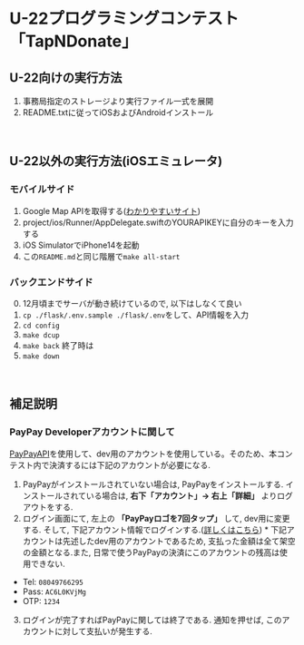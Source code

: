 # U-22プログラミングコンテスト「TapNDonate」

## U-22向けの実行方法
1. 事務局指定のストレージより実行ファイル一式を展開
2. README.txtに従ってiOSおよびAndroidインストール

<br />

## U-22以外の実行方法(iOSエミュレータ)

### モバイルサイド

1. Google Map APIを取得する([わかりやすいサイト](https://qiita.com/Haruka-Ogawa/items/997401a2edcd20e61037))
2. project/ios/Runner/AppDelegate.swiftのYOURAPIKEYに自分のキーを入力する
3. iOS SimulatorでiPhone14を起動
4. この`README.md`と同じ階層で`make all-start`

### バックエンドサイド

0. 12月頃までサーバが動き続けているので, 以下はしなくて良い
1. `cp ./flask/.env.sample ./flask/.env`をして、API情報を入力
2. `cd config`
3. `make dcup`
4. `make back`
終了時は
5. `make down`

<br />

## 補足説明
### PayPay Developerアカウントに関して
[PayPayAPI](https://developer.paypay.ne.jp/)を使用して、dev用のアカウントを使用している。そのため、本コンテスト内で決済するには下記のアカウントが必要になる.

1. PayPayがインストールされていない場合は, PayPayをインストールする.
インストールされている場合は, **右下「アカウント」→ 右上「詳細」** よりログアウトをする.
2. ログイン画面にて, 左上の **「PayPayロゴを7回タップ」** して, dev用に変更する. そして, 下記アカウント情報でログインする.([詳しくはこちら](https://integration.paypay.ne.jp/hc/ja/articles/4414061901199-%E3%83%86%E3%82%B9%E3%83%88%E7%92%B0%E5%A2%83%E3%81%A7PayPay%E3%82%A2%E3%83%97%E3%83%AA%E3%82%92%E5%88%A9%E7%94%A8%E3%81%A7%E3%81%8D%E3%81%BE%E3%81%99%E3%81%8B-))
\* 下記アカウントは先述したdev用のアカウントであるため, 支払った金額は全て架空の金額となる.また, 日常で使うPayPayの決済にこのアカウントの残高は使用できない.

- Tel: `08049766295`
- Pass: `AC6L0KVjMg`
- OTP: `1234`

3. ログインが完了すればPayPayに関しては終了である. 通知を押せば, このアカウントに対して支払いが発生する.